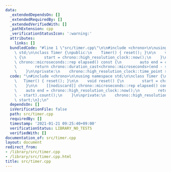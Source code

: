 ```yaml
---
data:
  _extendedDependsOn: []
  _extendedRequiredBy: []
  _extendedVerifiedWith: []
  _pathExtension: cpp
  _verificationStatusIcon: ':warning:'
  attributes:
    links: []
  bundledCode: "#line 1 \"src/timer.cpp\"\n\n#include <chrono>\n\nusing namespace\
    \ std;\n\nclass Timer {\npublic:\n    Timer() { reset(); }\n\n    void reset()\
    \ {\n        start = chrono::high_resolution_clock::now();\n    }\n\n    [[nodiscard]]\
    \ chrono::microseconds::rep elapsed() const {\n        auto end = chrono::high_resolution_clock::now();\n\
    \        return chrono::duration_cast<chrono::microseconds>(end - start).count();\n\
    \    }\n\nprivate:\n    chrono::high_resolution_clock::time_point start;\n};\n"
  code: "\n#include <chrono>\n\nusing namespace std;\n\nclass Timer {\npublic:\n \
    \   Timer() { reset(); }\n\n    void reset() {\n        start = chrono::high_resolution_clock::now();\n\
    \    }\n\n    [[nodiscard]] chrono::microseconds::rep elapsed() const {\n    \
    \    auto end = chrono::high_resolution_clock::now();\n        return chrono::duration_cast<chrono::microseconds>(end\
    \ - start).count();\n    }\n\nprivate:\n    chrono::high_resolution_clock::time_point\
    \ start;\n};\n"
  dependsOn: []
  isVerificationFile: false
  path: src/timer.cpp
  requiredBy: []
  timestamp: '2021-01-21 09:25:40+09:00'
  verificationStatus: LIBRARY_NO_TESTS
  verifiedWith: []
documentation_of: src/timer.cpp
layout: document
redirect_from:
- /library/src/timer.cpp
- /library/src/timer.cpp.html
title: src/timer.cpp
---
```

